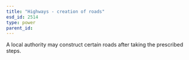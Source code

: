 ```yaml
---
title: "Highways - creation of roads"
esd_id: 2514
type: power
parent_id:  
---
```


A local authority may construct certain roads after taking the prescribed steps.

